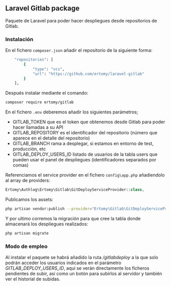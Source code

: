 ## Laravel Gitlab package

Paquete de Laravel para poder hacer despliegues desde repositorios de Gitlab. 

### Instalación

En el fichero `composer.json` añadir el repositorio de la siguiente forma:

```sh
    "repositories": [
        {
            "type": "vcs",
            "url": "https://github.com/ertomy/laravel-gitlab"
        }
    ],
```

Después instalar mediante el comando:

```sh  
composer require ertomy/gitlab
```

En el fichero `.env` deberemos añadir los siguientes parámetros;

- GITLAB_TOKEN que es el token que obtenemos desde Gitlab para poder hacer llamadas a su API
- GITLAB_REPOSITORY es el identificador del repositorio (número que aparece en el detalle del repositorio)
- GITLAB_BRANCH rama a desplegar, si estamos en entorno de test, producción, etc
- GITLAB_DEPLOY_USERS_ID listado de usuarios de la tabla users que pueden usar el panel de despliegues (identificadores separados por comas)

Referenciamos el service provider en el fichero `config\app.php` añadiendolo al array de providers:

```php
Ertomy\Authlog\Ertomy\Gitlab\GitDeployServiceProvider::class,
```

Publicamos los assets:

```sh  
php artisan vendor:publish --provider="Ertomy\Gitlab\GitDeployServiceProvider"
```

Y por ultimo corremos la migración para que cree la tabla donde almacenará los despliegues realizados:

```sh  
php artisan migrate
```



### Modo de empleo

Al instalar el paquete se habrá añadido la ruta */gitlabdeploy* a la que solo podrán acceder los usuarios indicados en el parámetro *GITLAB_DEPLOY_USERS_ID*, aquí se verán directamente los ficheros pendientes de subir, así como un botón para subirlos al servidor y también ver el historial de subidas.
